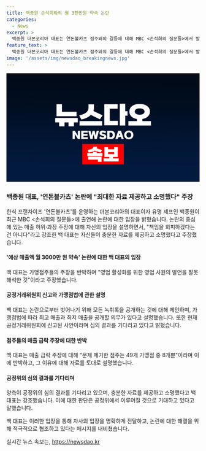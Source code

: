 ```yaml
---
title: 백종원 손석희와의 월 3천만원 약속 논란
categories:
  - News
excerpt: >
  백종원 더본코리아 대표는 연돈볼카츠 점주와의 갈등에 대해 MBC <손석희의 질문들>에서 발언했다. 최근 논란된 매출 허위·과장 주장에 대해 책임을 회피하겠다는 건 아니다고 백 대표는 주장하며, 논란의 중심인 본사가 월 3000만 원 약속에 대해서도 영업 사원의 발언을 회사 전체 약속으로 오해하면 안 된다고 반박했다. 녹취록 논란에 대해서도 전체 녹취록을 공개하라며, 가맹점법을 설명하고 가맹점주들의 주장에 대해 반박했다. 현재 양측은 공정위의 판단을 기다리고 있다.
feature_text: >
  백종원 더본코리아 대표는 연돈볼카츠 점주와의 갈등에 대해 MBC <손석희의 질문들>에서 발언했다. 최근 논란된 매출 허위·과장 주장에 대해 책임을 회피하겠다는 건 아니다고 백 대표는 주장하며, 논란의 중심인 본사가 월 3000만 원 약속에 대해서도 영업 사원의 발언을 회사 전체 약속으로 오해하면 안 된다고 반박했다. 녹취록 논란에 대해서도 전체 녹취록을 공개하라며, 가맹점법을 설명하고 가맹점주들의 주장에 대해 반박했다. 현재 양측은 공정위의 판단을 기다리고 있다.
image: '/assets/img/newsdao_breakingnews.jpg'
---
```


<p><img src="/assets/img/newsdao_breakingnews.jpg" alt="bookingtag 속보" /></p>

<h3>백종원 대표, '연돈볼카츠' 논란에 "최대한 자료 제공하고 소명했다" 주장</h3>

<p>한식 프랜차이즈 '연돈볼카츠'를 운영하는 더본코리아의 대표이자 유명 셰프인 백종원이 최근 MBC &lt;손석희의 질문들&gt;에 출연해 논란에 대한 입장을 밝혔습니다. 논란의 중심에 있는 매출 허위·과장 주장에 대해 자신의 입장을 설명하면서, "책임을 회피하겠다는 건 아니다"라고 강조한 백 대표는 자신들이 충분한 자료를 제공하고 소명했다고 주장했습니다.</p>

<h4>'예상 매출액 월 3000만 원 약속' 논란에 대한 백 대표의 입장</h4>

<p>백 대표는 가맹점주들의 주장을 반박하며 "영업 활성화를 위한 영업 사원의 발언을 잘못 해석한 것"이라고 주장했습니다.</p>

<h4>공정거래위원회 신고와 가맹점법에 관한 설명</h4>

<p>백 대표는 논란으로부터 벗어나기 위해 모든 녹취록을 공개하는 것에 대해 제안하며, 가맹점법에 따라 최고 매출과 최저 매출을 공개할 의무가 있다고 설명했습니다. 또한 현재 공정거래위원회에 신고된 사안이라며 심의 결과를 기다리고 있다고 밝혔습니다.</p>

<h4>점주들의 매출 급락 주장에 대한 반박</h4>

<p>백 대표는 매출 급락 주장에 대해 "문제 제기한 점주는 49개 가맹점 중 8개뿐"이라며 이에 반박하고, 그 이유에 대해 자료를 토대로 설명했습니다.</p>

<h4>공정위의 심의 결과를 기다리며</h4>

<p>양측이 공정위의 심의 결과를 기다리고 있으며, 충분한 자료를 제공하고 소명했다고 백 대표는 강조했습니다. 이에 대한 판단은 공정위에서 이루어질 것으로 기대하고 있다고 말했습니다.</p>

<p>백 대표는 이러한 입장을 통해 자사의 입장을 명확하게 전달하고, 논란에 대한 해결을 위해 적극적으로 협조하고 있다는 메시지를 내비쳤습니다.</p>
실시간 뉴스 속보는, <a href="https://newsdao.kr" rel="dofollow">https://newsdao.kr</a>


